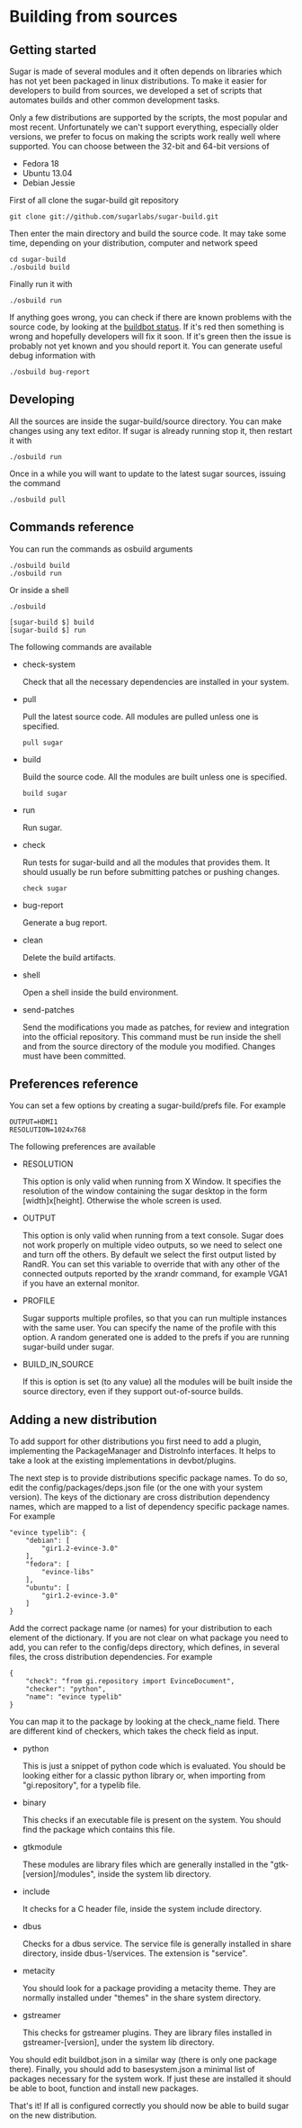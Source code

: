 Building from sources
=====================

Getting started
---------------

Sugar is made of several modules and it often depends on libraries which has not
yet been packaged in linux distributions. To make it easier for developers to
build from sources, we developed a set of scripts that automates builds and
other common development tasks.

Only a few distributions are supported by the scripts, the most popular and
most recent. Unfortunately we can't support everything, especially older
versions, we prefer to focus on making the scripts work really well where
supported. You can choose between the 32-bit and 64-bit versions of

* Fedora 18
* Ubuntu 13.04
* Debian Jessie

First of all clone the sugar-build git repository

    git clone git://github.com/sugarlabs/sugar-build.git

Then enter the main directory and build the source code. It may take some
time, depending on your distribution, computer and network speed

    cd sugar-build
    ./osbuild build

Finally run it with

    ./osbuild run

If anything goes wrong, you can check if there are known problems with the
source code, by looking at the
[buildbot status](http://buildbot.sugarlabs.org/waterfall). If it's red
then something is wrong and hopefully developers will fix it soon. If it's
green then the issue is probably not yet known and you should report it.
You can generate useful debug information with

    ./osbuild bug-report

Developing
----------

All the sources are inside the sugar-build/source directory. You can make
changes using any text editor. If sugar is already running stop it, then
restart it with

    ./osbuild run

Once in a while you will want to update to the latest sugar sources, issuing
the command

    ./osbuild pull

Commands reference
------------------

You can run the commands as osbuild arguments

    ./osbuild build
    ./osbuild run

Or inside a shell

    ./osbuild

    [sugar-build $] build
    [sugar-build $] run

The following commands are available

* check-system

    Check that all the necessary dependencies are installed in your system.

* pull

    Pull the latest source code. All modules are pulled unless one is
    specified.

      pull sugar

* build

    Build the source code. All the modules are built unless one is specified.

      build sugar

* run

    Run sugar.

* check

    Run tests for sugar-build and all the modules that provides them. It
    should usually be run before submitting patches or pushing changes.

      check sugar

* bug-report

    Generate a bug report.

* clean

    Delete the build artifacts.

* shell

    Open a shell inside the build environment.

* send-patches

    Send the modifications you made as patches, for review and integration
    into the official repository. This command must be run inside the shell
    and from the source directory of the module you modified. Changes must
    have been committed.

Preferences reference
---------------------

You can set a few options by creating a sugar-build/prefs file. For example

    OUTPUT=HDMI1
    RESOLUTION=1024x768

The following preferences are available

* RESOLUTION

    This option is only valid when running from X Window. It specifies the
    resolution of the window containing the sugar desktop in the form
    \[width\]x\[height\]. Otherwise the whole screen is used.

* OUTPUT

    This option is only valid when running from a text console. Sugar does
    not work properly on multiple video outputs, so we need to select one
    and turn off the others. By default we select the first output listed
    by RandR. You can set this variable to override that with any other of
    the connected outputs reported by the xrandr command, for example VGA1
    if you have an external monitor.

* PROFILE

    Sugar supports multiple profiles, so that you can run multiple instances
    with the same user. You can specify the name of the profile with this
    option. A random generated one is added to the prefs if you are running
    sugar-build under sugar.

* BUILD_IN_SOURCE

    If this is option is set (to any value) all the modules will be built
    inside the source directory, even if they support out-of-source builds.

Adding a new distribution
-------------------------

To add support for other distributions you first need to add a plugin,
implementing the PackageManager and DistroInfo interfaces. It helps to take
a look at the existing implementations in devbot/plugins.

The next step is to provide distributions specific package names. To do so,
edit the config/packages/deps.json file (or the one with your system version).
The keys of the dictionary are cross distribution dependency names, which are
mapped to a list of dependency specific package names. For example

    "evince typelib": {
        "debian": [
            "gir1.2-evince-3.0"
        ], 
        "fedora": [
            "evince-libs"
        ], 
        "ubuntu": [
            "gir1.2-evince-3.0"
        ]
    } 

Add the correct package name (or names) for your distribution to each
element of the dictionary. If you are not clear on what package you need to
add, you can refer to the config/deps directory, which defines, in several
files, the cross distribution dependencies. For example

    {
        "check": "from gi.repository import EvinceDocument", 
        "checker": "python", 
        "name": "evince typelib"
    } 

You can map it to the package by looking at the check_name field. There are
different kind of checkers, which takes the check field as input.

* python

    This is just a snippet of python code which is evaluated. You should be
    looking either for a classic python library or, when importing from
    "gi.repository", for a typelib file.

* binary

    This checks if an executable file is present on the system. You should
    find the package which contains this file.

* gtkmodule

    These modules are library files which are generally installed in the
    "gtk-\[version\]/modules", inside the system lib directory.

* include

    It checks for a C header file, inside the system include directory.

* dbus

    Checks for a dbus service. The service file is generally installed in
    share directory, inside dbus-1/services. The extension is "service".

* metacity

    You should look for a package providing a metacity theme. They are
    normally installed under "themes" in the share system directory.

* gstreamer

    This checks for gstreamer plugins. They are library files installed in
    gstreamer-\[version\], under the system lib directory.

You should edit buildbot.json in a similar way (there is only one package
there). Finally, you should add to basesystem.json a minimal list of packages
necessary for the system work. If just these are installed it should be able
to boot, function and install new packages.

That's it! If all is configured correctly you should now be able to build
sugar on the new distribution.
